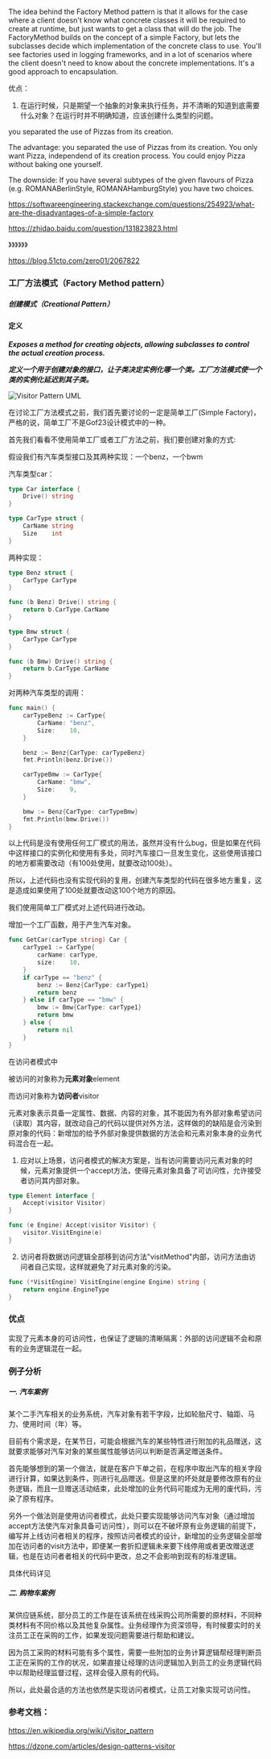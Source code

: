 The idea behind the Factory Method pattern is that it allows for the case where a client doesn't know what concrete classes it will be required to create at runtime, but just wants to get a class that will do the job. The FactoryMethod builds on the concept of a simple Factory, but lets the subclasses decide which implementation of the concrete class to use.  You'll see factories used in logging frameworks, and in a lot of scenarios where the client doesn't need to know about the concrete implementations. It's a good approach to encapsulation.

优点：

1. 在运行时候，只是期望一个抽象的对象来执行任务，并不清晰的知道到底需要什么对象？在运行时并不明确知道，应该创建什么类型的问题。

you separated the use of Pizzas from its creation.

The advantage: you separated the use of Pizzas from its creation. You only want Pizza, independend of its creation process. You could enjoy Pizza without baking one yourself.

The downside: If you have several subtypes of the given flavours of Pizza (e.g. ROMANABerlinStyle, ROMANAHamburgStyle) you have two choices.

https://softwareengineering.stackexchange.com/questions/254923/what-are-the-disadvantages-of-a-simple-factory


https://zhidao.baidu.com/question/131823823.html


》》》》》》

https://blog.51cto.com/zero01/2067822


### 工厂方法模式（Factory Method pattern）

##### 创建模式（Creational Pattern）

#### 定义

***Exposes a method for creating objects, allowing subclasses to control the actual creation process.***

***定义一个用于创建对象的接口，让子类决定实例化哪一个类。工厂方法模式使一个类的实例化延迟到其子类。***

![Visitor Pattern UML](../images/visitor_pattern.png)


在讨论工厂方法模式之前，我们首先要讨论的一定是简单工厂(Simple Factory)，严格的说，简单工厂不是Gof23设计模式中的一种。

首先我们看看不使用简单工厂或者工厂方法之前，我们要创建对象的方式:

假设我们有汽车类型接口及其两种实现：一个benz，一个bwm

汽车类型car：

```go
type Car interface {
	Drive() string
}

type CarType struct {
	CarName string
	Size    int
}
```

两种实现：
```go
type Benz struct {
	CarType CarType
}

func (b Benz) Drive() string {
	return b.CarType.CarName
}

type Bmw struct {
	CarType CarType
}

func (b Bmw) Drive() string {
	return b.CarType.CarName
}
```

对两种汽车类型的调用：
```go
func main() {
	carTypeBenz := CarType{
		CarName: "benz",
		Size:    10,
	}

	benz := Benz{CarType: carTypeBenz}
	fmt.Println(benz.Drive())

	carTypeBmw := CarType{
		CarName: "bmw",
		Size:    9,
	}

	bmw := Benz{CarType: carTypeBmw}
	fmt.Println(bmw.Drive())
}
```

以上代码是没有使用任何工厂模式的用法，虽然并没有什么bug，但是如果在代码中这样接口的实例化和使用有多处，同时汽车接口一旦发生变化，这些使用该接口的地方都需要改动（有100处使用，就要改动100处）。

所以，上述代码也没有实现代码的复用，创建汽车类型的代码在很多地方重复，这是造成如果使用了100处就要改动这100个地方的原因。

我们使用简单工厂模式对上述代码进行改动。

增加一个工厂函数，用于产生汽车对象。
```go
func GetCar(carType string) Car {
	carType1 := CarType{
		carName: carType,
		size:    10,
	}
	if carType == "benz" {
		benz := Benz{CarType: carType1}
		return benz
	} else if carType == "bmw" {
		bmw := Bmw{CarType: carType1}
		return bmw
	} else {
		return nil
	}
}
```




在访问者模式中

被访问的对象称为**元素对象**element

而访问对象称为**访问者**visitor

元素对象表示具备一定属性、数据、内容的对象，其不能因为有外部对象希望访问（读取）其内容，就改动自己的代码以提供对外方法，这样做的的缺陷是会污染到原对象的代码：新增加的给予外部对象提供数据的方法会和元素对象本身的业务代码混合在一起。

1. 应对以上场景，访问者模式的解决方案是，当有访问需要访问元素对象的时候，元素对象提供一个accept方法，使得元素对象具备了可访问性，允许接受者访问其内部对象。

```go
type Element interface {
	Accept(visitor Visitor)
}

func (e Engine) Accept(visitor Visitor) {
	visitor.VisitEngine(e)
}
```

2. 访问者将数据访问逻辑全部移到访问方法"visitMethod"内部，访问方法由访问者自己实现，这样就避免了对元素对象的污染。

```go
func (*VisitEngine) VisitEngine(engine Engine) string {
	return engine.EngineType
}
```

### 优点
实现了元素本身的可访问性，也保证了逻辑的清晰隔离：外部的访问逻辑不会和原有的业务逻辑混在一起。

### 例子分析

##### 一. 汽车案例
某个二手汽车相关的业务系统，汽车对象有若干字段，比如轮胎尺寸、轴距、马力、使用时间（年）等。

目前有个需求是，在某节日，可能会根据汽车的某些特性进行附加的礼品赠送，这就要求能够对汽车对象的某些属性能够访问以判断是否满足赠送条件。

首先能够想到的第一个做法，就是在客户下单之前，在程序中取出汽车的相关字段进行计算，如果达到条件，则进行礼品赠送。但是这里的坏处就是要修改原有的业务逻辑，而且一旦赠送活动结束，此处增加的业务代码可能成为无用的废代码，污染了原有程序。

另外一个做法则是使用访问者模式，此处只要实现能够访问汽车对象（通过增加accept方法使汽车对象具备可访问性），则可以在不破坏原有业务逻辑的前提下，编写并上线访问者相关的程序，按照访问者模式的设计，新增加的业务逻辑全部增加在访问者的visit方法中，即便某一套折扣逻辑未来要下线停用或者更改赠送逻辑，也是在访问者者相关的代码中更改，总之不会影响到现有的标准逻辑。

具体代码详见 

##### 二. 购物车案例
某供应链系统，部分员工的工作是在该系统在线采购公司所需要的原材料，不同种类材料有不同价格以及其他复杂属性。业务经理作为资深领导，有时候要实时的关注员工正在采购的工作，如果发现问题需要进行帮助和建议。

因为员工采购的材料可能有多个属性，需要一些附加的业务计算逻辑帮经理判断员工正在采购的工作的状况，如果直接让经理的访问逻辑加入到员工的业务逻辑代码中以帮助经理监督过程，这样会侵入原有的代码。

所以，此处最合适的方法也依然是实现访问者模式，让员工对象实现可访问性。

### 参考文档：

https://en.wikipedia.org/wiki/Visitor_pattern

https://dzone.com/articles/design-patterns-visitor